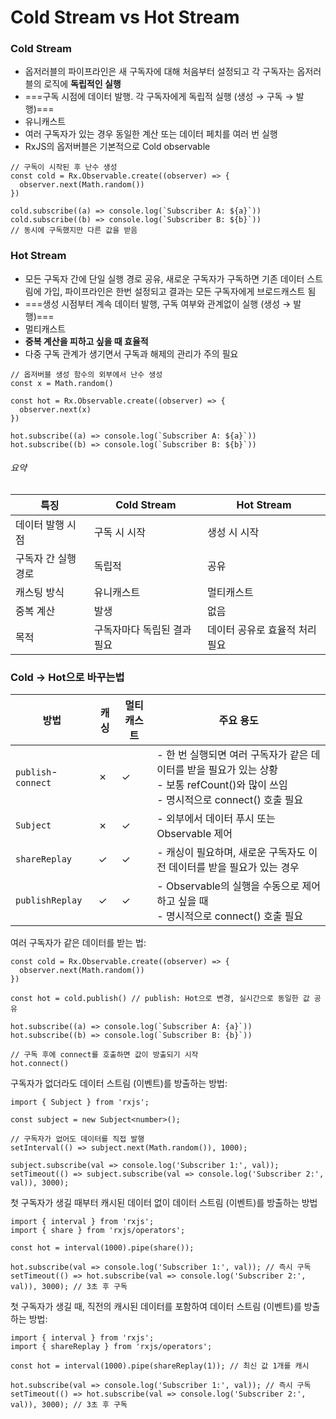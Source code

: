 # Cold Stream vs Hot Stream

### Cold Stream
- 옵저러블의 파이프라인은 새 구독자에 대해 처음부터 설정되고 각 구독자는 옵저러블의 로직에 **독립적인 실행**
- ===구독 시점에 데이터 발행. 각 구독자에게 독립적 실행 (생성 → 구독 → 발행)===
- 유니캐스트
- 여러 구독자가 있는 경우 동일한 계산 또는 데이터 페치를 여러 번 실행
- RxJS의 옵저버블은 기본적으로 Cold observable

```tsx
// 구독이 시작된 후 난수 생성
const cold = Rx.Observable.create((observer) => {
  observer.next(Math.random())
})

cold.subscribe((a) => console.log(`Subscriber A: ${a}`))
cold.subscribe((b) => console.log(`Subscriber B: ${b}`))
// 동시에 구독했지만 다른 값을 받음
```


### Hot Stream
- 모든 구독자 간에 단일 실행 경로 공유, 새로운 구독자가 구독하면 기존 데이터 스트림에 가입, 파이프라인은 한번 설정되고 결과는 모든 구독자에게 브로드캐스트 됨
-  ===생성 시점부터 계속 데이터 발행, 구독 여부와 관계없이 실행 (생성 → 발행)===
- 멀티캐스트
- **중복 계산을 피하고 싶을 때 효율적**
- 다중 구독 관계가 생기면서 구독과 해제의 관리가 주의 필요

```tsx
// 옵저버블 생성 함수의 외부에서 난수 생성
const x = Math.random()

const hot = Rx.Observable.create((observer) => {
  observer.next(x)
})

hot.subscribe((a) => console.log(`Subscriber A: ${a}`))
hot.subscribe((b) => console.log(`Subscriber B: ${b}`))
```

###### 요약
| 특징          | **Cold Stream** | **Hot Stream**    |
| ----------- | --------------- | ----------------- |
| 데이터 발행 시점   | 구독 시 시작         | 생성 시 시작           |
| 구독자 간 실행 경로 | 독립적             | 공유                |
| 캐스팅 방식      | 유니캐스트           | 멀티캐스트             |
| 중복 계산       | 발생              | 없음                |
| 목적          | 구독자마다 독립된 결과 필요 | 데이터 공유로 효율적 처리 필요 |

### Cold → Hot으로 바꾸는법

| 방법                   | 캐싱  | 멀티캐스트 | 주요 용도                                                                                        |
| -------------------- | --- | ----- | -------------------------------------------------------------------------------------------- |
| `publish`- `connect` | ✗   | ✓     | - 한 번 실행되면 여러 구독자가 같은 데이터를 받을 필요가 있는 상황<br>- 보통 refCount()와 많이 쓰임<br>- 명시적으로 connect() 호출 필요 |
| `Subject`            | ✗   | ✓     | - 외부에서 데이터 푸시 또는 Observable 제어                                                               |
| `shareReplay`        | ✓   | ✓     | - 캐싱이 필요하며, 새로운 구독자도 이전 데이터를 받을 필요가 있는 경우                                                    |
| `publishReplay`      | ✓   | ✓     | - Observable의 실행을 수동으로 제어하고 싶을 때<br>- 명시적으로 connect() 호출 필요                                  |

여러 구독자가 같은 데이터를 받는 법: 
```tsx
const cold = Rx.Observable.create((observer) => {
  observer.next(Math.random())
})

const hot = cold.publish() // publish: Hot으로 변경, 실시간으로 동일한 값 공유

hot.subscribe((a) => console.log(`Subscriber A: {a}`))
hot.subscribe((b) => console.log(`Subscriber B: {b}`))

// 구독 후에 connect를 호출하면 값이 방출되기 시작
hot.connect()
```


구독자가 없더라도 데이터 스트림 (이벤트)를 방출하는 방법:
```tsx
import { Subject } from 'rxjs';

const subject = new Subject<number>();

// 구독자가 없어도 데이터를 직접 발행
setInterval(() => subject.next(Math.random()), 1000);

subject.subscribe(val => console.log('Subscriber 1:', val));
setTimeout(() => subject.subscribe(val => console.log('Subscriber 2:', val)), 3000);
```


첫 구독자가 생길 때부터 캐시된 데이터 없이 데이터 스트림 (이벤트)를 방출하는 방법
```tsx
import { interval } from 'rxjs';
import { share } from 'rxjs/operators';

const hot = interval(1000).pipe(share());

hot.subscribe(val => console.log('Subscriber 1:', val)); // 즉시 구독
setTimeout(() => hot.subscribe(val => console.log('Subscriber 2:', val)), 3000); // 3초 후 구독
```

첫 구독자가 생길 때, 직전의 캐시된 데이터를 포함하여 데이터 스트림 (이벤트)를 방출하는 방법: 
```tsx
import { interval } from 'rxjs';
import { shareReplay } from 'rxjs/operators';

const hot = interval(1000).pipe(shareReplay(1)); // 최신 값 1개를 캐시

hot.subscribe(val => console.log('Subscriber 1:', val)); // 즉시 구독
setTimeout(() => hot.subscribe(val => console.log('Subscriber 2:', val)), 3000); // 3초 후 구독
```